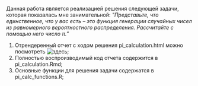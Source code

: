 Данная работа является реализацией решения следующей задачи, которая показалась мне занимательной:
<i>"Представьте, что единственное, что у вас есть – это функция генерации случайных чисел из равномерного вероятностного распределения. Рассчитайте с помощью него число π.” </i>

1. Отрендеренный отчет с ходом решения pi_calculation.html можно посмотреть ![здесь](https://rpubs.com/KostasSpirliev/627938);
2. Полностью воспроизводимый код отчета содержится в pi_calculation.Rmd;
3. Основные функции для решения задачи содержатся в pi_calc_functions.R;
